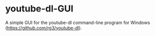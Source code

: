 # youtube-dl-GUI
A simple GUI for the youtube-dl command-line program for Windows (https://github.com/rg3/youtube-dl).
